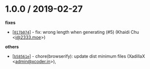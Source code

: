 
1.0.0 / 2019-02-27
==================

**fixes**
  * [[`017b074`](http://github.com/XadillaX/chinese-random-name/commit/017b0740d058ed0f01b2a7054c207a3940cb4a1a)] - fix: wrong length when generating (#5) (Khaidi Chu <<i@2333.moe>>)

**others**
  * [[`b58561e`](http://github.com/XadillaX/chinese-random-name/commit/b58561e27d96eb0f55dee70c422a389840f29ea5)] - chore(browserify): update dist minimum files (XadillaX <<admin@xcoder.in>>),
